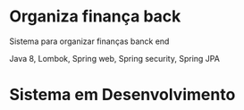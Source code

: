 # Organiza finança back
Sistema para organizar finanças banck end

Java 8, 
Lombok,
Spring web,
Spring security,
Spring JPA

# Sistema em Desenvolvimento
